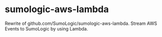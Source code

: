 # sumologic-aws-lambda
Rewrite of github.com/SumoLogic/sumologic-aws-lambda. Stream AWS Events to SumoLogic by using Lambda.
